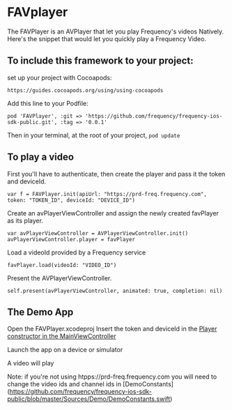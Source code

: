 # FAVplayer

The FAVPlayer is an AVPlayer that let you play Frequency's videos Natively.
Here's the snippet that would let you quickly play a Frequency Video.

## To include this framework to your project:

set up your project with Cocoapods:
```
https://guides.cocoapods.org/using/using-cocoapods
```
Add this line to your Podfile:
```
pod 'FAVPlayer', :git => 'https://github.com/frequency/frequency-ios-sdk-public.git', :tag => '0.0.1'
```
Then in your terminal, at the root of your project, `pod update`

## To play a video

First you'll have to authenticate, then create the player and pass it the token and deviceId.
```
var f = FAVPlayer.init(apiUrl: "https://prd-freq.frequency.com", token: "TOKEN_ID", deviceId: "DEVICE_ID")
```
Create an avPlayerViewController and assign the newly created favPlayer as its player.
```
var avPlayerViewController = AVPlayerViewController.init()
avPlayerViewController.player = favPlayer
```

Load a videoId provided by a Frequency service
```
favPlayer.load(videoId: "VIDEO_ID")
```
Present the AVPlayerViewController.
```
self.present(avPlayerViewController, animated: true, completion: nil)
```

## The Demo App

Open the FAVPlayer.xcodeproj
Insert the token and deviceId in the [Player constructor in the MainViewController](https://github.com/frequency/frequency-ios-sdk-public/blob/master/Sources/Demo/MainViewController.swift#L39)

Launch the app on a device or simulator

A video will play

Note: if you're not using htpps://prd-freq.frequency.com you will need to change the video ids and channel ids in
[DemoConstants]
(https://github.com/frequency/frequency-ios-sdk-public/blob/master/Sources/Demo/DemoConstants.swift)
